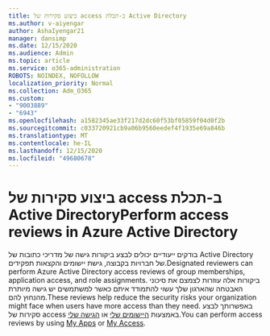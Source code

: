 ```yaml
---
title: ביצוע סקירות של access ב-תכלת Active Directory
ms.author: v-aiyengar
author: AshaIyengar21
manager: dansimp
ms.date: 12/15/2020
ms.audience: Admin
ms.topic: article
ms.service: o365-administration
ROBOTS: NOINDEX, NOFOLLOW
localization_priority: Normal
ms.collection: Adm_O365
ms.custom:
- "9003889"
- "6943"
ms.openlocfilehash: a1582345ae33f217d2dc60f53bf05859f04d0f2b
ms.sourcegitcommit: c033720921cb9a06b9560eedef4f1935e69a846b
ms.translationtype: MT
ms.contentlocale: he-IL
ms.lasthandoff: 12/15/2020
ms.locfileid: "49680678"
---
```

# <a name="perform-access-reviews-in-azure-active-directory"></a><span data-ttu-id="33bbc-102">ביצוע סקירות של access ב-תכלת Active Directory</span><span class="sxs-lookup"><span data-stu-id="33bbc-102">Perform access reviews in Azure Active Directory</span></span>

<span data-ttu-id="33bbc-103">בודקים ייעודיים יכולים לבצע ביקורות גישה של מדריכי כתובות של Active Directory של חברויות בקבוצה, גישת יישומים והקצאות תפקידים.</span><span class="sxs-lookup"><span data-stu-id="33bbc-103">Designated reviewers can perform Azure Active Directory access reviews of group memberships, application access, and role assignments.</span></span> <span data-ttu-id="33bbc-104">ביקורות אלה עוזרות לצמצם את סיכוני האבטחה שהארגון שלך עשוי להתמודד איתם כאשר למשתמשים יש גישה מיותרת מהנחוץ להם.</span><span class="sxs-lookup"><span data-stu-id="33bbc-104">These reviews help reduce the security risks your organization might face when users have more access than they need.</span></span> <span data-ttu-id="33bbc-105">באפשרותך לבצע סקירות של access באמצעות [היישומים שלי](https://go.microsoft.com/fwlink/?linkid=2134605) או [הגישה שלי](https://go.microsoft.com/fwlink/?linkid=2134505).</span><span class="sxs-lookup"><span data-stu-id="33bbc-105">You can perform access reviews by using [My Apps](https://go.microsoft.com/fwlink/?linkid=2134605) or [My Access](https://go.microsoft.com/fwlink/?linkid=2134505).</span></span>